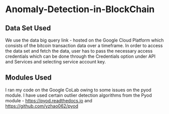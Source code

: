 # Anomaly-Detection-in-BlockChain

## Data Set Used
We use the data big query link - hosted on the Google Cloud Platform which consists of the
bitcoin transaction data over a timeframe.
In order to access the data set and fetch the data, user has to pass the necessary access
credentials which can be done through the Credentials option under API and Services and
selecting service account key.

## Modules Used
I ran my code on the Google CoLab owing to some issues on the pyod module.
I have used certain outlier detection algorithms from the Pyod module -
https://pyod.readthedocs.io and https://github.com/yzhao062/pyod
